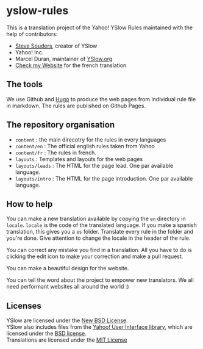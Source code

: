 yslow-rules
===========

This is a translation project of the Yahoo! YSlow Rules maintained with the help of contributors:

- [Steve Souders](http://stevesouders.com/), creator of YSlow
- Yahoo! Inc.
- Marcel Duran, maintainer of [YSlow.org](http://yslow.org/)
- [Check my Website](http://www.checkmy.ws/) for the french translation

## The tools

We use Github and [Hugo](http://hugo.spf13.com/) to produce the web pages from individual rule file in markdown. The rules are published on Github Pages.

## The repository organisation

- `content` : the main direcotry for the rules in every languages
- `content/en` : The official english rules taken from Yahoo
- `content/fr` : The rules in french. 
- `layouts` : Templates and layouts for the web pages
- `layouts/leads` : The HTML for the page lead. One par available language.
- `layouts/intro` : The HTML for the page introduction. One par available language.

## How to help

You can make a new translation available by copying the `en` directory in `locale`. `locale` is the code of the translated language. If you make a spanish translation, this gives you a `es` folder. Translate every rule in the folder and you're done. Give attention to change the locale in the header of the rule.

You can correct any mistake you find in a translation. All you have to do is clicking the edit icon to make your correction and make a pull request.

You can make a beautiful design for the website.

You can tell the word about the project to empower new translators. We all need performant websites all around the world :)

## Licenses
YSlow are licensed under the <a href="https://raw.github.com/marcelduran/yslow/master/LICENSE.txt">New BSD License</a>.<br>
		YSlow also includes files from the <a href="http://yuilibrary.com/">Yahoo! User Interface library</a>, which are licensed under the <a href="http://yuilibrary.com/license/">BSD license</a>.<br>
		Translations are licensed under the <a href="https://raw.github.com/checkmyws/yslow-rules/master/LICENSE">MIT License</a>
